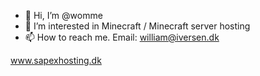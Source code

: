 - 👋 Hi, I’m @womme
- 👀 I’m interested in Minecraft / Minecraft server hosting
- 📫 How to reach me. Email: william@iversen.dk


www.sapexhosting.dk
